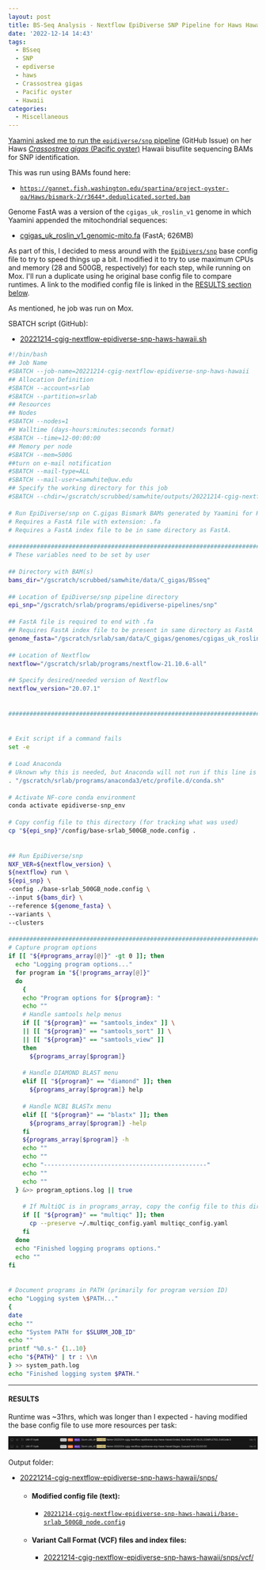```yaml
---
layout: post
title: BS-Seq Analysis - Nextflow EpiDiverse SNP Pipeline for Haws Hawaii C.gigas BAMs from Yaamini
date: '2022-12-14 14:43'
tags: 
  - BSseq
  - SNP
  - epdiverse
  - haws
  - Crassostrea gigas
  - Pacific oyster
  - Hawaii
categories: 
  - Miscellaneous
---
```

[Yaamini asked me to run the `epidiverse/snp` pipeline](https://github.com/RobertsLab/resources/issues/1558) (GitHub Issue) on her Haws [_Crassostrea gigas_ (Pacific oyster)](http://en.wikipedia.org/wiki/Pacific_oyster) Hawaii bisuflite sequencing BAMs for SNP identification.

This was run using BAMs found here:

- [`https://gannet.fish.washington.edu/spartina/project-oyster-oa/Haws/bismark-2/r3644*.deduplicated.sorted.bam`](https://gannet.fish.washington.edu/spartina/project-oyster-oa/Haws/bismark-2/)

Genome FastA was a version of the `cgigas_uk_roslin_v1` genome in which Yaamini appended the mitochondrial sequences:

- [cgigas_uk_roslin_v1_genomic-mito.fa](https://gannet.fish.washington.edu/spartina/project-oyster-oa/Haws/data/cgigas_uk_roslin_v1_genomic-mito.fa) (FastA; 626MB)

As part of this, I decided to mess around with the [`EpiDivers/snp`](https://github.com/EpiDiverse/snp) base config file to try to speed things up a bit. I modified it to try to use maximum CPUs and memory (28 and 500GB, respectively) for each step, while running on Mox. I'll run a duplicate using he original base config file to compare runtimes. A link to the modified config file is linked in the [RESULTS section below](#results).

As mentioned, he job was run on Mox.

SBATCH script (GitHub):

- [20221214-cgig-nextflow-epidiverse-snp-haws-hawaii.sh](https://github.com/RobertsLab/sams-notebook/blob/master/sbatch_scripts/20221214-cgig-nextflow-epidiverse-snp-haws-hawaii.sh)

```bash
#!/bin/bash
## Job Name
#SBATCH --job-name=20221214-cgig-nextflow-epidiverse-snp-haws-hawaii
## Allocation Definition
#SBATCH --account=srlab
#SBATCH --partition=srlab
## Resources
## Nodes
#SBATCH --nodes=1
## Walltime (days-hours:minutes:seconds format)
#SBATCH --time=12-00:00:00
## Memory per node
#SBATCH --mem=500G
##turn on e-mail notification
#SBATCH --mail-type=ALL
#SBATCH --mail-user=samwhite@uw.edu
## Specify the working directory for this job
#SBATCH --chdir=/gscratch/scrubbed/samwhite/outputs/20221214-cgig-nextflow-epidiverse-snp-haws-hawaii

# Run EpiDiverse/snp on C.gigas Bismark BAMs generated by Yaamini for Haws Hawaii project.
# Requires a FastA file with extension: .fa
# Requires a FastA index file to be in same directory as FastA.

###################################################################################
# These variables need to be set by user

## Directory with BAM(s)
bams_dir="/gscratch/scrubbed/samwhite/data/C_gigas/BSseq"

## Location of EpiDiverse/snp pipeline directory
epi_snp="/gscratch/srlab/programs/epidiverse-pipelines/snp"

## FastA file is required to end with .fa
## Requires FastA index file to be present in same directory as FastA
genome_fasta="/gscratch/srlab/sam/data/C_gigas/genomes/cgigas_uk_roslin_v1_genomic-mito.fa"

## Location of Nextflow
nextflow="/gscratch/srlab/programs/nextflow-21.10.6-all"

## Specify desired/needed version of Nextflow
nextflow_version="20.07.1"


###################################################################################


# Exit script if a command fails
set -e

# Load Anaconda
# Uknown why this is needed, but Anaconda will not run if this line is not included.
. "/gscratch/srlab/programs/anaconda3/etc/profile.d/conda.sh"

# Activate NF-core conda environment
conda activate epidiverse-snp_env

# Copy config file to this directory (for tracking what was used)
cp "${epi_snp}"/config/base-srlab_500GB_node.config .


## Run EpiDiverse/snp
NXF_VER=${nextflow_version} \
${nextflow} run \
${epi_snp} \
-config ./base-srlab_500GB_node.config \
--input ${bams_dir} \
--reference ${genome_fasta} \
--variants \
--clusters

###################################################################################
# Capture program options
if [[ "${#programs_array[@]}" -gt 0 ]]; then
  echo "Logging program options..."
  for program in "${!programs_array[@]}"
  do
    {
    echo "Program options for ${program}: "
    echo ""
    # Handle samtools help menus
    if [[ "${program}" == "samtools_index" ]] \
    || [[ "${program}" == "samtools_sort" ]] \
    || [[ "${program}" == "samtools_view" ]]
    then
      ${programs_array[$program]}

    # Handle DIAMOND BLAST menu
    elif [[ "${program}" == "diamond" ]]; then
      ${programs_array[$program]} help

    # Handle NCBI BLASTx menu
    elif [[ "${program}" == "blastx" ]]; then
      ${programs_array[$program]} -help
    fi
    ${programs_array[$program]} -h
    echo ""
    echo ""
    echo "----------------------------------------------"
    echo ""
    echo ""
  } &>> program_options.log || true

    # If MultiQC is in programs_array, copy the config file to this directory.
    if [[ "${program}" == "multiqc" ]]; then
      cp --preserve ~/.multiqc_config.yaml multiqc_config.yaml
    fi
  done
  echo "Finished logging programs options."
  echo ""
fi


# Document programs in PATH (primarily for program version ID)
echo "Logging system \$PATH..."
{
date
echo ""
echo "System PATH for $SLURM_JOB_ID"
echo ""
printf "%0.s-" {1..10}
echo "${PATH}" | tr : \\n
} >> system_path.log
echo "Finished logging system $PATH."
```

---

#### RESULTS

Runtime was ~31hrs, which was longer than I expected - having modified the base config file to use more resources per task:

![Screencapture showing runtime of 20221214-cgig-nextflow-epidiverse-snp-haws-hawaii job on Mox](https://github.com/RobertsLab/sams-notebook/blob/master/images/screencaps/20221214-cgig-nextflow-epidiverse-snp-haws-hawaii-runtime.png?raw=true)

Output folder:

- [20221214-cgig-nextflow-epidiverse-snp-haws-hawaii/snps/](https://gannet.fish.washington.edu/Atumefaciens/20221214-cgig-nextflow-epidiverse-snp-haws-hawaii/snps/)

  - #### Modified config file (text):

    - [`20221214-cgig-nextflow-epidiverse-snp-haws-hawaii/base-srlab_500GB_node.config`](https://gannet.fish.washington.edu/Atumefaciens/20221214-cgig-nextflow-epidiverse-snp-haws-hawaii/base-srlab_500GB_node.config)

  - #### Variant Call Format (VCF) files and index files:

      - [20221214-cgig-nextflow-epidiverse-snp-haws-hawaii/snps/vcf/](https://gannet.fish.washington.edu/Atumefaciens/20221214-cgig-nextflow-epidiverse-snp-haws-hawaii/snps/vcf/)
